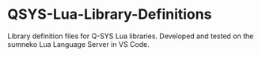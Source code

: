 # QSYS-Lua-Library-Definitions
Library definition files for Q-SYS Lua libraries. Developed and tested on the sumneko Lua Language Server in VS Code.
